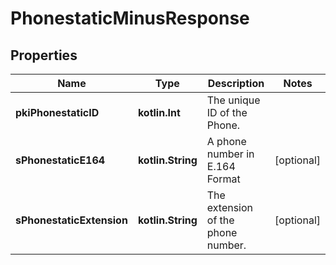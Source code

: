 
# PhonestaticMinusResponse

## Properties
Name | Type | Description | Notes
------------ | ------------- | ------------- | -------------
**pkiPhonestaticID** | **kotlin.Int** | The unique ID of the Phone. | 
**sPhonestaticE164** | **kotlin.String** | A phone number in E.164 Format |  [optional]
**sPhonestaticExtension** | **kotlin.String** | The extension of the phone number. |  [optional]



